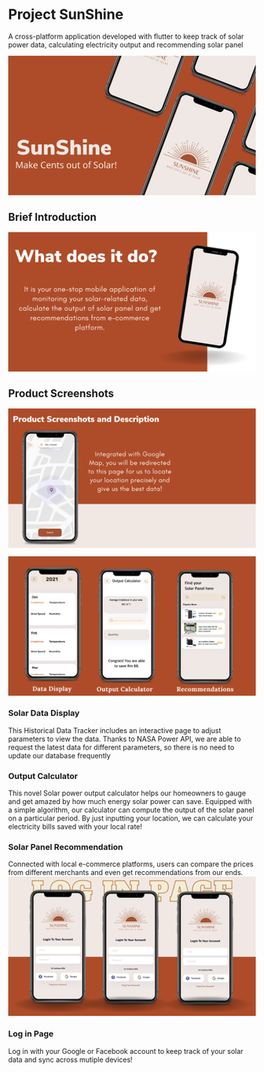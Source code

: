 # Project SunShine

A cross-platform application developed with flutter to keep track of solar power data, calculating electricity output and recommending solar panel 


![GitHub Logo](imagesandgifs/1.svg)

## Brief Introduction
![GitHub Logo](imagesandgifs/2.svg)
## Product Screenshots
![GitHub Logo](imagesandgifs/3.svg)

![GitHub Logo](imagesandgifs/4.svg)
### Solar Data Display
This Historical Data Tracker includes an interactive page to adjust parameters to view the data. Thanks to NASA Power API, we are able to request the latest data for different parameters, so there is no need to update our database frequently
### Output Calculator
This novel Solar power output calculator helps our homeowners to gauge and get amazed by how much energy solar power can save. Equipped with a simple algorithm, our calculator can compute the output of the solar panel on a particular period. By just inputting your location, we can calculate your electricity bills saved with your local rate!
### Solar Panel Recommendation
Connected with local e-commerce platforms, users can compare the prices from different merchants and even get recommendations from our ends. 
![GitHub Logo](imagesandgifs/5.svg)
### Log in Page
Log in with your Google or Facebook account to keep track of your solar data and sync across mutiple devices!





